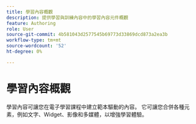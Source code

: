 ```yaml
---
title: 學習內容概觀
description: 提供學習與訓練內容中的學習內容元件概觀
feature: Authoring
role: User
source-git-commit: 4b581043d2577545b69773d33869dcd873a2ea3b
workflow-type: tm+mt
source-wordcount: '52'
ht-degree: 0%

---
```


# 學習內容概觀

學習內容可讓您在電子學習課程中建立範本驅動的內容。 它可讓您合併各種元素，例如文字、Widget、影像和多媒體，以增強學習體驗。





